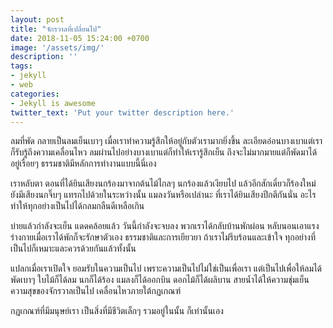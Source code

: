 ```yaml
---
layout: post
title: "จักรวาลที่เปลี่ยนไป"
date: 2018-11-05 15:24:00 +0700
image: '/assets/img/'
description: ''
tags:
- jekyll
- web
categories:
- Jekyll is awesome
twitter_text: 'Put your twitter description here.'
---
```

ลมที่พัด กลายเป็นลมเย็นเบาๆ เมื่อเราทำความรู้สึกให้อยู่กับตัวเรามากยิ่งขึ้น ละเอียดอ่อนบางเบาแต่เราก็รับรู้ถึงความเคลื่อนไหว ลมผ่านไปอย่างบางเบาแต่ก็ทำให้เรารู้สึกเย็น ถึงจะไม่มากมายแต่ก็พัดมาได้อยู่เรื่อยๆ ธรรมชาติมีหลักการทำงานแบบนี้นี่เอง

เราหลับตา ตอนที่ได้ยินเสียงนกร้องมาจากต้นไม้ไกลๆ นกร้องแล้วเงียบไป แล้วอีกสักเดี๋ยวก็ร้องใหม่ ยังมีเสียงนกจิ๊บๆ แทรกไปด้วยในระหว่างนั้น แมลงวันหรือเปล่านะ ที่เราได้ยินเสียงปีกตีกันนั่น อะไรทำให้ทุกอย่างเป็นไปได้กลมกลืนดีเหลือเกิน

บ่ายแล้วกำลังจะเย็น แดดคล้อยแล้ว วันนี้กำลังจะจบลง พวกเราได้กลับบ้านพักผ่อน หลับนอนเอาแรง ร่างกายเมื่อเราได้พักก็จะรักษาตัวเอง ธรรมชาติและการเยียวยา ถ้าเราไม่รีบร้อนและเข้าใจ ทุกอย่างที่เป็นไปก็เหมาะและควรด้วยกันแล้วทั้งนั้น

แปลกเมื่อเราเปิดใจ ยอมรับในความเป็นไป เพราะความเป็นไปไม่ใช่เป็นเพื่อเรา แต่เป็นไปเพื่อให้ลมได้พัดเบาๆ ใบไม้ก็ได้ลม นกก็ได้ร้อง แมลงก็ได้ออกบิน ดอกไม้ก็ได้ผลิบาน สายน้ำได้ให้ความชุ่มเย็น ความสุขของจักรวาลเป็นไป เคลื่อนไหวภายใต้กฏเกณฑ์

กฏเกณฑ์ที่มีมนุษย์เรา เป็นสิ่งที่มีชีวิตเล็กๆ รวมอยู่ในนั้น ก็เท่านั้นเอง
